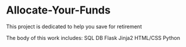 # Allocate-Your-Funds
This project is dedicated to help you save for retirement

The body of this work includes:
SQL DB
Flask
Jinja2
HTML/CSS
Python
